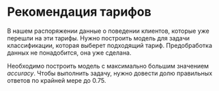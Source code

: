 # Рекомендация тарифов
В нашем распоряжении данные о поведении клиентов, которые уже перешли на эти тарифы. 
Нужно построить модель для задачи классификации, которая выберет подходящий тариф. Предобработка данных не понадобится, она уже сделана.

Необходимо построить модель с максимально большим значением *accuracy*. Чтобы выполнить задачу, 
нужно довести долю правильных ответов по крайней мере до 0.75.
